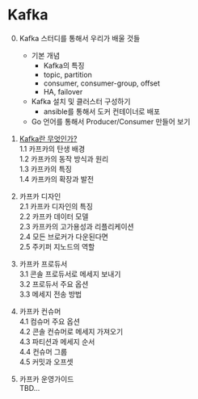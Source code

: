 # Kafka

0. Kafka 스터디를 통해서 우리가 배울 것들
    - 기본 개념
      - Kafka의 특징
      - topic, partition
      - consumer, consumer-group, offset
      - HA, failover
    - Kafka 설치 및 클러스터 구성하기
      - ansible를 통해서 도커 컨테이너로 배포
    - Go 언어를 통해서 Producer/Consumer 만들어 보기

1. [Kafka란 무엇인가?](1_kafka.md)  
  1.1 카프카의 탄생 배경  
  1.2 카프카의 동작 방식과 원리  
  1.3 카프카의 특징  
  1.4 카프카의 확장과 발전

2. 카프카 디자인  
  2.1 카프카 디자인의 특징  
  2.2 카프카 데이터 모델  
  2.3 카프카의 고가용성과 리플리케이션  
  2.4 모든 브로커가 다운된다면  
  2.5 주키퍼 지노드의 역할  

3. 카프카 프로듀서  
  3.1 콘솔 프로듀서로 메세지 보내기  
  3.2 프로듀서 주요 옵션  
  3.3 메세지 전송 방법  

4. 카프카 컨슈머  
  4.1 컴슈머 주요 옵션  
  4.2 콘솔 컨슈머로 메세지 가져오기  
  4.3 파티션과 메세지 순서  
  4.4 컨슈머 그룹  
  4.5 커밋과 오프셋  

5. 카프카 운영가이드  
  TBD...  